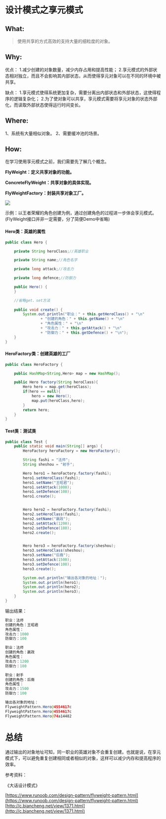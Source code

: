 # 设计模式之享元模式
## What:

>使用共享的方式高效的支持大量的细粒度的对象。

## Why:
优点：
1.减少创建的对象数量，减少内存占用和提高性能；
2.享元模式的外部状态相对独立，而且不会影响其内部状态，从而使得享元对象可以在不同的环境中被共享。

缺点：
1.享元模式使得系统更加复杂，需要分离出内部状态和外部状态，这使得程序的逻辑复杂化； 
2.为了使对象可以共享，享元模式需要将享元对象的状态外部化，而读取外部状态使得运行时间变长。
## Where:

1、系统有大量相似对象。 
2、需要缓冲池的场景。

## How:

在学习使用享元模式之前，我们需要先了解几个概念。

**FlyWeight：定义共享对象的功能。**

**ConcreteFlyWeight：共享对象的具体实现。**

**FlyWeightFactory：封装共享对象工厂。**


![](https://raw.githubusercontent.com/MuggleLee/PicGo/master/%E8%AE%BE%E8%AE%A1%E6%A8%A1%E5%BC%8F/%E4%BA%AB%E5%85%83%E6%A8%A1%E5%BC%8F/Pattern-Flyweight.png)

示例：以王者荣耀的角色创建为例，通过创建角色的过程进一步体会享元模式。(FlyWeight接口并非一定需要，分了简便Demo中省略)

#### Hero类：英雄的属性
```java
public class Hero {

    private String heroClass;//英雄职业

    private String name;//角色名字

    private long attack;//攻击力

    private long defence;//防御力

    public Hero() {
    }

    //省略get、set方法
    
    public void create() {
        System.out.println("职业：" + this.getHeroClass() + "\n"
                + "创建的角色：" + this.getName() + "\n"
                + "角色属性：" + "\n"
                + "攻击力：" + this.getAttack() + "\n"
                + "防御力：" + this.getDefence() + "\n");
    }
}
```
#### HeroFactory类：创建英雄的工厂
```java
public class HeroFactory {

    public HashMap<String,Hero> map = new HashMap();

    public Hero factory(String heroClass){
        Hero hero = map.get(heroClass);
        if(hero == null){
            hero = new Hero();
            map.put(heroClass,hero);
        }
        return hero;
    }
}
```
#### Test类：测试类
```java
public class Test {
    public static void main(String[] args) {
        HeroFactory heroFactory = new HeroFactory();

        String fashi = "法师";
        String sheshou = "射手";

        Hero hero1 = heroFactory.factory(fashi);
        hero1.setHeroClass(fashi);
        hero1.setName("王昭君");
        hero1.setAttack(1000);
        hero1.setDefence(100);
        hero1.create();


        Hero hero2 = heroFactory.factory(fashi);
        hero2.setHeroClass(fashi);
        hero2.setName("嬴政");
        hero2.setAttack(1200);
        hero2.setDefence(180);
        hero2.create();


        Hero hero3 = heroFactory.factory(sheshou);
        hero3.setHeroClass(sheshou);
        hero3.setName("后裔");
        hero3.setAttack(1500);
        hero3.setDefence(100);
        hero3.create();

        System.out.println("输出各对象的地址：");
        System.out.println(hero1);
        System.out.println(hero2);
        System.out.println(hero3);
    }
}
```
输出结果：
```java
职业：法师
创建的角色：王昭君
角色属性：
攻击力：1000
防御力：100

职业：法师
创建的角色：嬴政
角色属性：
攻击力：1200
防御力：180

职业：射手
创建的角色：后裔
角色属性：
攻击力：1500
防御力：100

输出各对象的地址：
FlyweightPattern.Hero@4554617c
FlyweightPattern.Hero@4554617c
FlyweightPattern.Hero@74a14482
```

# 总结

通过输出的对象地址可知，同一职业的英雄对象不会重复创建。也就是说，在享元模式下，可以避免重复创建相同或者相似的对象，这样可以减少内存和提高程序的效率。



参考资料：

《大话设计模式》

[https://www.runoob.com/design-pattern/flyweight-pattern.html](https://www.runoob.com/design-pattern/flyweight-pattern.html)
[http://c.biancheng.net/view/1371.html](http://c.biancheng.net/view/1371.html)





